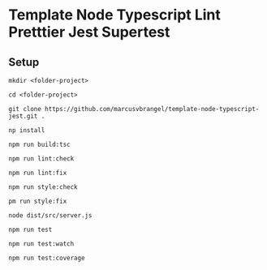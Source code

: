# Template Node Typescript Lint Pretttier Jest Supertest

## Setup

```
mkdir <folder-project>

cd <folder-project>

git clone https://github.com/marcusvbrangel/template-node-typescript-jest.git .

np install

npm run build:tsc

npm run lint:check

npm run lint:fix

npm run style:check

pm run style:fix

node dist/src/server.js

npm run test

npm run test:watch

npm run test:coverage

```
